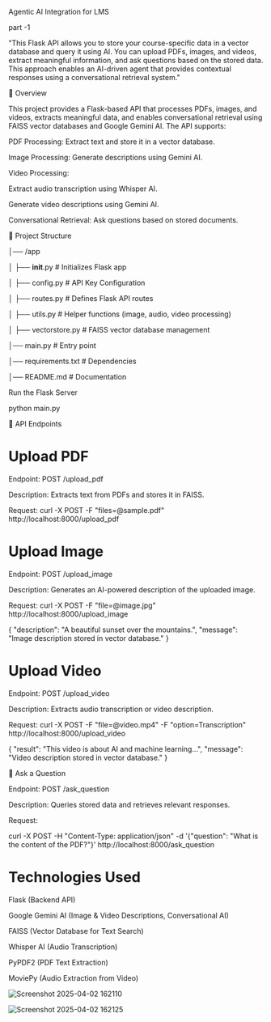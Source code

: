 Agentic AI Integration for LMS

part -1 

"This Flask API allows you to store your course-specific data in a vector database and query it using AI. You can upload PDFs, images, and videos, extract meaningful information, and ask questions based on the stored data. This approach enables an AI-driven agent that provides contextual responses using a conversational retrieval system."


🚀 Overview

This project provides a Flask-based API that processes PDFs, images, and videos, extracts meaningful data, and enables conversational retrieval using FAISS vector databases and Google Gemini AI. The API supports:

PDF Processing: Extract text and store it in a vector database.

Image Processing: Generate descriptions using Gemini AI.

Video Processing:

Extract audio transcription using Whisper AI.

Generate video descriptions using Gemini AI.

Conversational Retrieval: Ask questions based on stored documents.

📂 Project Structure

│── /app

│   ├── __init__.py          # Initializes Flask app

│   ├── config.py            # API Key Configuration


│   ├── routes.py            # Defines Flask API routes

│   ├── utils.py             # Helper functions (image, audio, video processing)

│   ├── vectorstore.py       # FAISS vector database management

│── main.py                  # Entry point

│── requirements.txt         # Dependencies

│── README.md                # Documentation

Run the Flask Server

python main.py

📌 API Endpoints

# Upload PDF

Endpoint: POST /upload_pdf

Description: Extracts text from PDFs and stores it in FAISS.

Request:  curl -X POST -F "files=@sample.pdf" http://localhost:8000/upload_pdf

# Upload Image

Endpoint: POST /upload_image

Description: Generates an AI-powered description of the uploaded image.

Request:  curl -X POST -F "file=@image.jpg" http://localhost:8000/upload_image


{
  "description": "A beautiful sunset over the mountains.",
  "message": "Image description stored in vector database."
}

# Upload Video

Endpoint: POST /upload_video

Description: Extracts audio transcription or video description.

Request:  curl -X POST -F "file=@video.mp4" -F "option=Transcription" http://localhost:8000/upload_video



{
  "result": "This video is about AI and machine learning...",
  "message": "Video description stored in vector database."
}

🔹 Ask a Question

Endpoint: POST /ask_question

Description: Queries stored data and retrieves relevant responses.

Request:

curl -X POST -H "Content-Type: application/json" -d '{"question": "What is the content of the PDF?"}' http://localhost:8000/ask_question

 # Technologies Used

Flask (Backend API)

Google Gemini AI (Image & Video Descriptions, Conversational AI)

FAISS (Vector Database for Text Search)

Whisper AI (Audio Transcription)

PyPDF2 (PDF Text Extraction)

MoviePy (Audio Extraction from Video)



![Screenshot 2025-04-02 162110](https://github.com/user-attachments/assets/f82d9086-dceb-49e8-aa95-07bf1e836765)

![Screenshot 2025-04-02 162125](https://github.com/user-attachments/assets/cf786026-9229-4614-9c66-cde80485410c)

